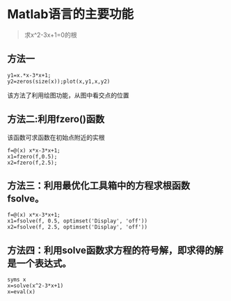 # Matlab语言的主要功能

> 求x^2-3x+1=0的根
## 方法一
```x=-5:0.1:5;
y1=x.*x-3*x+1;
y2=zeros(size(x));plot(x,y1,x,y2)
```
 该方法了利用绘图功能，从图中看交点的位置  

## 方法二:利用fzero()函数    
该函数可求函数在初始点附近的实根   
```x=-5:0.1:5;
f=@(x) x*x-3*x+1;
x1=fzero(f,0.5);
x2=fzero(f,2.5);
```

## 方法三：利用最优化工具箱中的方程求根函数fsolve。
```
f=@(x) x*x-3*x+1;
x1=fsolve(f, 0.5, optimset('Display', 'off'))
x2=fsolve(f, 2.5, optimset('Display', 'off'))
```
## 方法四：利用solve函数求方程的符号解，即求得的解是一个表达式。
```
syms x
x=solve(x^2-3*x+1)
x=eval(x)
```




